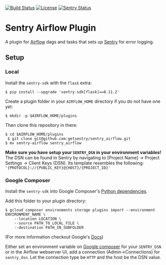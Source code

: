 [![Build Status](https://travis-ci.com/getsentry/sentry-airflow.svg?branch=master)](https://travis-ci.com/getsentry/sentry-airflow)
[![License](http://img.shields.io/:license-Apache%202-blue.svg)](http://www.apache.org/licenses/LICENSE-2.0.txt)
[![Sentry Status](https://img.shields.io/badge/sentry-sign_up-white.svg?logo=sentry&style=social)](https://docs.sentry.io)

# Sentry Airflow Plugin

A plugin for [Airflow](https://airflow.apache.org/) dags and tasks that sets up [Sentry](https://sentry.io) for error logging.  

## Setup

### Local

Install the `sentry-sdk` with the `flask` extra:

```shell
$ pip install --upgrade 'sentry-sdk[flask]==0.11.2'
```

Create a plugin folder in your `AIRFLOW_HOME` directory if you do not have one yet:

```shell
$ mkdir -p $AIRFLOW_HOME/plugins
```

Then clone this repository in there:

```shell
$ cd $AIRFLOW_HOME/plugins
 $ git clone git@github.com:getsentry/sentry_airflow.git
$ mv sentry-airflow sentry_airflow
```

**Make sure you have setup your `SENTRY_DSN` in your environment variables!** The DSN can be found in Sentry by navigating to [Project Name] -> Project Settings -> Client Keys (DSN). Its template resembles the following: `'{PROTOCOL}://{PUBLIC_KEY}@{HOST}/{PROJECT_ID}'`

### Google Composer

Install the `sentry-sdk` into Google Composer's [Python dependencies](https://cloud.google.com/composer/docs/how-to/using/installing-python-dependencies#install-package).

Add this folder to your plugin directory:

```shell
$ gcloud composer environments storage plugins import --environment ENVIRONMENT_NAME \
    --location LOCATION \
    --source PATH_TO_LOCAL_FILE \
    --destination PATH_IN_SUBFOLDER
```

(For more information checkout Google's [Docs](https://cloud.google.com/composer/docs/concepts/plugins#installing_a_plugin))

Either set an environment variable on [Google composer](https://cloud.google.com/composer/docs/how-to/managing/environment-variables) for your `SENTRY_DSN`
or in the Airflow webserver UI, add a connection (Admin->Connections) for `sentry_dsn`. Let the connection type be `HTTP` and the host be the DSN value.
